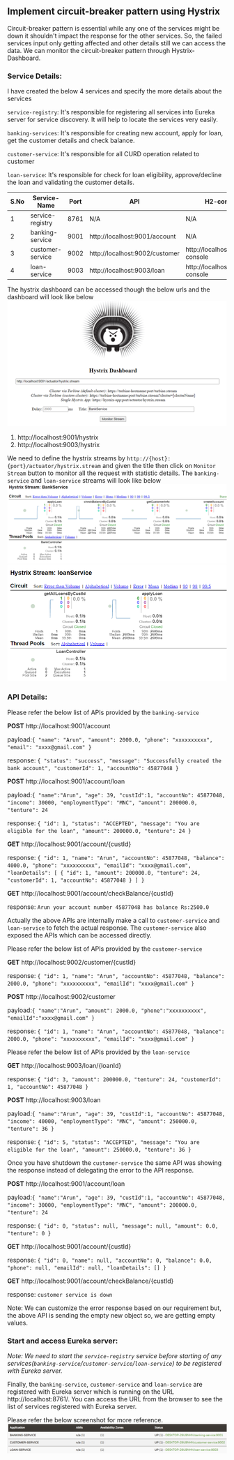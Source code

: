 ## Implement circuit-breaker pattern using Hystrix
Circuit-breaker pattern is essential while any one of the services might be down it shouldn't impact the response for the other services. So, the failed services input only getting affected and other details still we can access the data.
We can monitor the circuit-breaker pattern through Hystrix-Dashboard.

### Service Details:
I have created the below 4 services and specify the more details about the services

`service-registry`: It's responsible for registering all services into Eureka server for service discovery. It will help to locate the services very easily.

`banking-services`: It's responsible for creating new account, apply for loan, get the customer details and check balance.

`customer-service`: It's responsible for all CURD operation related to customer

`loan-service`: It's responsible for check for loan eligibility, approve/decline the loan and validating the customer details.

|S.No| Service-Name|Port| API                            | H2-console                       | DB Url               |
-----|-------------|----|--------------------------------|----------------------------------|----------------------|
1| service-registry|8761| N/A                            | N/A                              | N/A                  |
2| banking-service|9001| http://localhost:9001/account  | N/A                              | N/A                  |
3| customer-service|9002| http://localhost:9002/customer | http://localhost:9002/h2-console | jdbc:h2:mem:customer |
4| loan-service|9003| http://localhost:9003/loan     | http://localhost:9003/h2-console | jdbc:h2:mem:loan     |

The hystrix dashboard can be accessed though the below urls and the dashboard will look like below
![hystrix_dashboard.png](_img/hystrix_dashboard.png)
1. http://localhost:9001/hystrix
2. http://localhost:9003/hystrix

We need to define the hystrix streams by `http://{host}:{port}/actuator/hystrix.stream` and given the title then click on `Monitor Stream` button to monitor all the request with statistic details.
The `banking-service` and `loan-service` streams will look like below
![bank_service_stream.png](_img/bank_service_stream.png)
![loan_service_stream.png](_img/loan_service_stream.png)


### API Details:
Please refer the below list of APIs provided by the `banking-service`

**POST** http://localhost:9001/account

payload:`{
"name": "Arun",
"amount": 2000.0,
"phone": "xxxxxxxxxx",
"email": "xxxx@gmail.com"
}`

response: `{
"status": "success",
"message": "Successfully created the bank account",
"customerId": 1,
"accountNo": 45877048
}`

**POST** http://localhost:9001/account/loan

payload:`{
"name":"Arun",
"age": 39,
"custId":1,
"accountNo": 45877048,
"income": 30000,
"employmentType": "MNC",
"amount": 200000.0,
"tenture": 24
`

response: `{
"id": 1,
"status": "ACCEPTED",
"message": "You are eligible for the loan",
"amount": 200000.0,
"tenture": 24
}`

**GET** http://localhost:9001/account/{custId}

response: `{
"id": 1,
"name": "Arun",
"accountNo": 45877048,
"balance": 4000.0,
"phone": "xxxxxxxxxx",
"emailId": "xxxx@gmail.com",
"loanDetails": [
{
"id": 1,
"amount": 200000.0,
"tenture": 24,
"customerId": 1,
"accountNo": 45877048
}
]
}`

**GET** http://localhost:9001/account/checkBalance/{custId}

response: `Arun your account number 45877048 has balance Rs:2500.0`

Actually the above APIs are internally make a call to `customer-service` and `loan-service` to fetch the actual response. The `customer-service` also exposed the APIs which can be accessed directly.

Please refer the below list of APIs provided by the `customer-service`

**GET** http://localhost:9002/customer/{custId}

response: `{
"id": 1,
"name": "Arun",
"accountNo": 45877048,
"balance": 2000.0,
"phone": "xxxxxxxxxx",
"emailId": "xxxx@gmail.com"
}`

**POST** http://localhost:9002/customer

payload:`{
"name":"Arun",
"amount": 2000.0,
"phone":"xxxxxxxxxx",
"emailId":"xxxx@gmail.com"
}`

response: `{
"id": 1,
"name": "Arun",
"accountNo": 45877048,
"balance": 2000.0,
"phone": "xxxxxxxxxx",
"emailId": "xxxx@gmail.com"
}`

Please refer the below list of APIs provided by the `loan-service`

**GET** http://localhost:9003/loan/{loanId}

response: `{
"id": 3,
"amount": 200000.0,
"tenture": 24,
"customerId": 1,
"accountNo": 45877048
}`

**POST** http://localhost:9003/loan

payload:`{
"name":"Arun",
"age": 39,
"custId":1,
"accountNo": 45877048,
"income": 40000,
"employmentType": "MNC",
"amount": 250000.0,
"tenture": 36
}`

response: `{
"id": 5,
"status": "ACCEPTED",
"message": "You are eligible for the loan",
"amount": 250000.0,
"tenture": 36
}`

Once you have shutdown the `customer-service` the same API was showing the response instead of delegating the error to the API response.

**POST** http://localhost:9001/account/loan

payload:`{
"name":"Arun",
"age": 39,
"custId":1,
"accountNo": 45877048,
"income": 30000,
"employmentType": "MNC",
"amount": 200000.0,
"tenture": 24
`

response: `{
"id": 0,
"status": null,
"message": null,
"amount": 0.0,
"tenture": 0
}`

**GET** http://localhost:9001/account/{custId}

response: `{
"id": 0,
"name": null,
"accountNo": 0,
"balance": 0.0,
"phone": null,
"emailId": null,
"loanDetails": []
}`

**GET** http://localhost:9001/account/checkBalance/{custId}

response: `customer service is down`

Note: We can customize the error response based on our requirement but, the above API is sending the empty new object so, we are getting empty values. 

### Start and access Eureka server:
*Note: We need to start the `service-registry` service before starting of any services(`banking-service`/`customer-service`/`loan-service`) to be registered with Eureka server.*

Finally, the `banking-service`, `customer-service` and `loan-service` are registered with Eureka server which is running on the URL http://localhost:8761/. You can access the URL from the browser to see the list of services registered with Eureka server.

Please refer the below screenshot for more reference.
![service_discovery.png](_img/service_discovery.png)